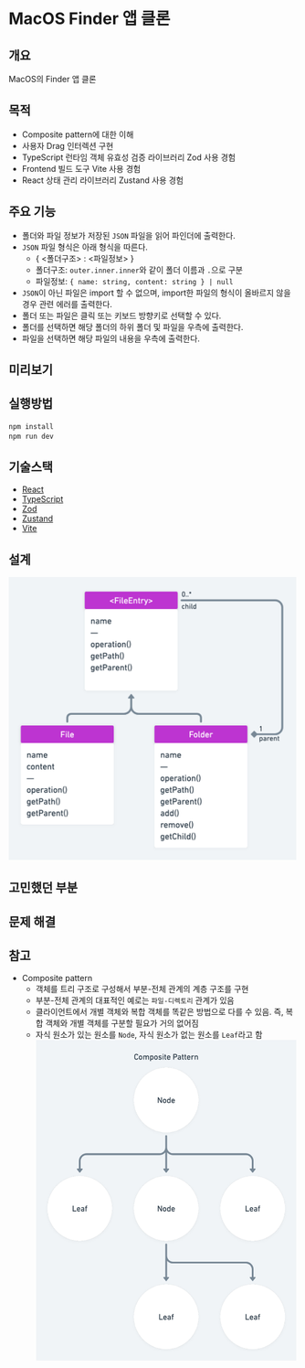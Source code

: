 # MacOS Finder 앱 클론

## 개요

MacOS의 Finder 앱 클론

## 목적

- Composite pattern에 대한 이해
- 사용자 Drag 인터렉션 구현
- TypeScript 런타임 객체 유효성 검증 라이브러리 Zod 사용 경험
- Frontend 빌드 도구 Vite 사용 경험
- React 상태 관리 라이브러리 Zustand 사용 경험

## 주요 기능

- 폴더와 파일 정보가 저장된 `JSON` 파일을 읽어 파인더에 출력한다.
- `JSON` 파일 형식은 아래 형식을 따른다.
  - { <폴더구조> : <파일정보> }
  - 폴더구조: `outer.inner.inner`와 같이 폴더 이름과 `.`으로 구분
  - 파일정보: `{ name: string, content: string } | null`
- `JSON`이 아닌 파일은 import 할 수 없으며, import한 파일의 형식이 올바르지 않을 경우 관련 에러를 출력한다.
- 폴더 또는 파일은 클릭 또는 키보드 방향키로 선택할 수 있다.
- 폴더를 선택하면 해당 폴더의 하위 폴더 및 파일을 우측에 출력한다.
- 파일을 선택하면 해당 파일의 내용을 우측에 출력한다.

## 미리보기

## 실행방법

```bash
npm install
npm run dev
```

## 기술스택

- [React](https://reactjs.org/)
- [TypeScript](https://www.typescriptlang.org/)
- [Zod](https://github.com/colinhacks/zod)
- [Zustand](https://github.com/pmndrs/zustand)
- [Vite](https://vitejs.dev/)

## 설계

![MacFinder@2x.png](/public/static/readme/macFinder.png)

## 고민했던 부분

## 문제 해결

## 참고

- Composite pattern
  - 객체를 트리 구조로 구성해서 부분-전체 관계의 계층 구조를 구현
  - 부분-전체 관계의 대표적인 예로는 `파일-디렉토리` 관계가 있음
  - 클라이언트에서 개별 객체와 복합 객체를 똑같은 방법으로 다를 수 있음.
    즉, 복합 객체와 개별 객체를 구분할 필요가 거의 없어짐
  - 자식 원소가 있는 원소를 `Node`, 자식 원소가 없는 원소를 `Leaf`라고 함
    ![Diagram of Composite Pattern](/public/static/readme/composite-pattern.png)
